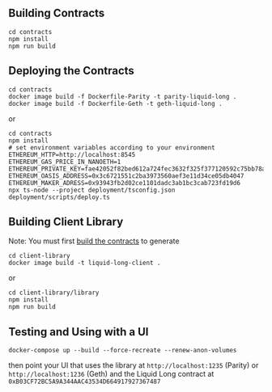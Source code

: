 ## Building Contracts
```
cd contracts
npm install
npm run build
```

## Deploying the Contracts
```
cd contracts
docker image build -f Dockerfile-Parity -t parity-liquid-long .
docker image build -f Dockerfile-Geth -t geth-liquid-long .
```
or
```
cd contracts
npm install
# set environment variables according to your environment
ETHEREUM_HTTP=http://localhost:8545
ETHEREUM_GAS_PRICE_IN_NANOETH=1
ETHEREUM_PRIVATE_KEY=fae42052f82bed612a724fec3632f325f377120592c75bb78adfcceae6470c5a
ETHEREUM_OASIS_ADDRESS=0x3c6721551c2ba3973560aef3e11d34ce05db4047
ETHEREUM_MAKER_ADRESS=0x93943fb2d02ce1101dadc3ab1bc3cab723fd19d6
npx ts-node --project deployment/tsconfig.json deployment/scripts/deploy.ts
```

## Building Client Library
Note: You must first [build the contracts](#building-contracts) to generate
```
cd client-library
docker image build -t liquid-long-client .
```
or
```
cd client-library/library
npm install
npm run build
```

## Testing and Using with a UI
```
docker-compose up --build --force-recreate --renew-anon-volumes
```
then point your UI that uses the library at `http://localhost:1235` (Parity) or `http://localhost:1236` (Geth) and the Liquid Long contract at `0xB03CF72BC5A9A344AAC43534D664917927367487`
